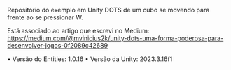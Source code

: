 Repositório do exemplo em Unity DOTS de um cubo se movendo para frente ao se pressionar W. 

Está associado ao artigo que escrevi no Medium: https://medium.com/@mvinicius2k/unity-dots-uma-forma-poderosa-para-desenvolver-jogos-0f2089c42689

• Versão do Entities: 1.0.16
• Versão da Unity: 2023.3.16f1
